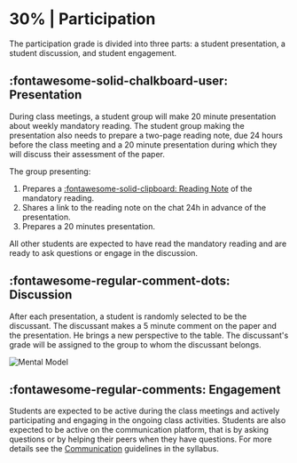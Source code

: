# 30% | Participation

The participation grade is divided into three parts: a student presentation, a student discussion, and student engagement.

## **:fontawesome-solid-chalkboard-user: Presentation**
During class meetings, a student group will make 20 minute presentation about weekly mandatory reading. The student group making the presentation also needs to prepare a two-page reading note, due 24 hours before the class meeting and a 20 minute presentation during which they will discuss their assessment of the paper.

The group presenting:

1. Prepares a [:fontawesome-solid-clipboard: Reading Note](https://colab.research.google.com/github/mickaeltemporao/data-analysis/blob/main/materials/reading-note.ipynb) of the mandatory reading.
2. Shares a link to the reading note on the chat 24h in advance of the presentation.
3. Prepares a 20 minutes presentation.

All other students are expected to have read the mandatory reading and are ready to ask questions or engage in the discussion.

## **:fontawesome-regular-comment-dots: Discussion**
After each presentation, a student is randomly selected to be the discussant. The discussant makes a 5 minute comment on the paper and the presentation. He brings a new perspective to the table. The discussant's grade will be assigned to the group to whom the discussant belongs.

![Mental Model](https://images.squarespace-cdn.com/content/v1/55f73529e4b0e5bde7f43a66/1529065898666-ZTYIPZ3Y5PSV0DUZRU90/like+wish+wonder.png)

## **:fontawesome-regular-comments: Engagement**
Students are expected to be active during the class meetings and actively participating and engaging in the ongoing class activities.
Students are also expected to be active on the communication platform, that is by asking questions or by helping their peers when they have questions. For more details see the [Communication](../syllabus.md#communication) guidelines in the syllabus.

